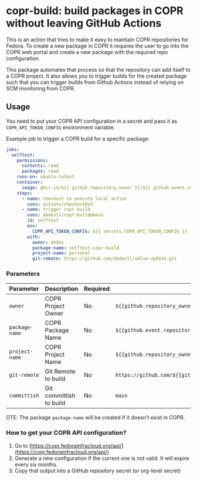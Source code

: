 # copr-build: build packages in COPR without leaving GitHub Actions

This is an action that tries to make it easy to maintain COPR repositories for Fedora.
To create a new package in COPR it requires the user to go into the COPR web portal and create a new package
with the required repo configuration.

This package automates that process so that the repository can add itself to a COPR project. It also allows you
to trigger builds for the created package such that you can trigger builds from Github Actions instead of relying on
SCM monitoring from COPR.

## Usage

You need to put your COPR API configuration in a secret and pass it as `COPR_API_TOKEN_CONFIG` environment variable.

Example job to trigger a COPR build for a specific package:

```yaml
jobs:
  selftest:
    permissions:
      contents: read
      packages: read
    runs-on: ubuntu-latest
    container:
      image: ghcr.io/${{ github.repository_owner }}/${{ github.event.repository.name }}/copr-build:latest
    steps:
      - name: checkout to execute local action
        uses: actions/checkout@v3
      - name: trigger copr build
        uses: akdev1l/copr-build@main
        id: selftest
        env:
          COPR_API_TOKEN_CONFIG: ${{ secrets.COPR_API_TOKEN_CONFIG }}
        with:
          owner: akdev
          package-name: selftest-copr-build
          project-name: personal
          git-remote: https://github.com/akdev1l/ublue-update.git
```

### Parameters

|Parameter|Description|Required|Default|
|---------|-----------|--------|-------|
|`owner`|COPR Project Owner|No|`${{github.repository_owner}}`|
|`package-name`|COPR Package Name|No|`${{github.event.repository.name}}`|
|`project-name`|COPR Project Name|No|`${{github.repository_owner}}`|
|`git-remote`|Git Remote to build|No|`https://github.com/${{github.repository_owner}}/${{github.event.repository.name}}`|
|`committish`|Git committish to build|No|`main`|

OTE: The package `package-name` will be created if it doesn't exist in COPR.

### How to get your COPR API configuration?

1. Go to [https://copr.fedorainfracloud.org/api/](https://copr.fedorainfracloud.org/api/)
2. Generate a new configuration if the current one is not valid. It will expire every six months.
3. Copy that output into a GitHub repository secret (or org-level secret)
